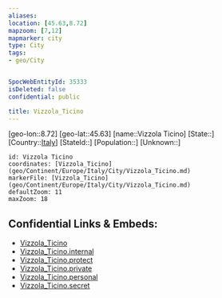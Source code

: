 ```yaml
---
aliases: 
location: [45.63,8.72]
mapzoom: [7,12] 
mapmarker: city 
type: City
tags:
- geo/City


SpocWebEntityId: 35333
isDeleted: false
confidential: public

title: Vizzola_Ticino
---
```

[geo-lon::8.72]
[geo-lat::45.63]
[name::Vizzola Ticino]
[State::]
[Country::[Italy](geo/Continent/Europe/Italy.md)]
[StateId::]
[Population::]
[Unknown::]


```leaflet
id: Vizzola Ticino
coordinates: [Vizzola_Ticino](geo/Continent/Europe/Italy/City/Vizzola_Ticino.md)
markerFile: [Vizzola_Ticino](geo/Continent/Europe/Italy/City/Vizzola_Ticino.md)
defaultZoom: 11 
maxZoom: 18
```


## Confidential Links & Embeds: 
- [Vizzola_Ticino](../../../../../../_public/geo/Continent/Europe/Italy/City/Vizzola_Ticino.md) 
- [Vizzola_Ticino.internal](../../../../../../_internal/geo/Continent/Europe/Italy/City/Vizzola_Ticino.internal.md) 
- [Vizzola_Ticino.protect](../../../../../../_protect/geo/Continent/Europe/Italy/City/Vizzola_Ticino.protect.md) 
- [Vizzola_Ticino.private](../../../../../../_private/geo/Continent/Europe/Italy/City/Vizzola_Ticino.private.md) 
- [Vizzola_Ticino.personal](../../../../../../_personal/geo/Continent/Europe/Italy/City/Vizzola_Ticino.personal.md) 
- [Vizzola_Ticino.secret](../../../../../../_secret/geo/Continent/Europe/Italy/City/Vizzola_Ticino.secret.md) 
